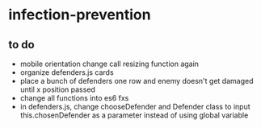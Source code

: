 # infection-prevention

## to do
- mobile orientation change call resizing function again
- organize defenders.js cards
- place a bunch of defenders one row and enemy doesn't get damaged until x position passed 
- change all functions into es6 fxs
- in defenders.js, change chooseDefender and Defender class to input this.chosenDefender as a parameter instead of using global variable